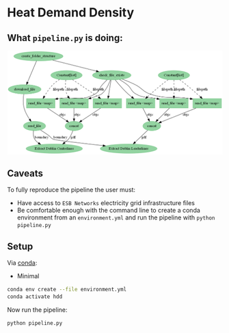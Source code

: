 # Heat Demand Density

## What `pipeline.py` is doing:

![flow.png](flow.png)

## Caveats

To fully reproduce the pipeline the user must:
- Have access to `ESB Networks` electricity grid infrastructure files
- Be comfortable enough with the command line to create a conda environment from an `environment.yml` and run the pipeline with `python pipeline.py`

## Setup

Via [conda](https://github.com/conda-forge/miniforge):

- Minimal
```bash
conda env create --file environment.yml
conda activate hdd
```

Now run the pipeline:

```bash
python pipeline.py
```